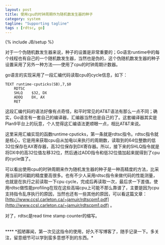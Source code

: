 ```yaml
---
layout: post
title: 使用cpu的时钟周期作为随机数发生器的种子
category: system
tagline: "Supporting tagline"
tags : [rdtsc, go]
---
```

{% include JB/setup %}


对于一个伪随机数发生器来说，种子的设置是非常重要的；Go语言runtime中的每个线程也有自己的一个随机数发生器，当然也是伪的，这个伪随机数发生器的种子设置采用了另外一种方法——使用了cpu的时钟周期计数器。

go语言的实现采用了一段汇编代码读取cpu的cycle信息，如下：

	TEXT runtime·cputicks(SB),7,$0
		RDTSC
		SHLQ	$32, DX
		ADDQ	DX, AX
		RET

这段汇编代码的语法好像有点奇怪，和平时常见的AT&T语法有那么一点不同；确实，Go语言有一套自己的编译器，汇编器当然也是自己的了。这套编译器其实是Plan9平台上的玩意，个人觉得这汇编语法更顺眼一点，相比AT&T来说。

这里采用汇编实现的函数runtime·cputicks，第一条就是rdtsc指令。rdtsc指令就是核心，它是用来获取cpu自从加电以来执行的周期数，读取到的64位整数的低32位保存在AX寄存器，高32位保存到DX寄存器。所以，接下来的SHLQ指令就是将DX中的高32位值左移32位，然后通过ADD指令和低32位值加起来就得到了cpu的cycle值了。

可以看出使用cpu的时钟周期来作为随机发生器的种子是一种高精度的方法，比采用当前时间戳的精度要高很多。也有不少人采用rdtsc指令来做代码的性能测量，也就是在执行之前读取一下cpu cycle，完成后再读取一次，最后求一下差值。使用rdtsc做性能profiling在现在这些高端cpu上可能不那么靠谱了，主要是因为cpu支持指令乱序执行的原因，当然也还有一些其他的原因，可以看这篇文章：[http://www.ccsl.carleton.ca/~jamuir/rdtscpm1.pdf](http://www.ccsl.carleton.ca/~jamuir/rdtscpm1.pdf) 。

对了，rdtsc是read time stamp counter的缩写。



</br>
****
*孤陋寡闻，第一次见这指令的使用，好久不写博客了，随手记录一下。多关注，留意细节可以学到蛮多意想不到的东西。*
